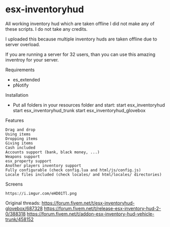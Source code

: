 # esx-inventoryhud
All working inventory hud which are taken offline
I did not make any of these scripts. I do not take any credits.

I uploaded this because multiple inventory huds are taken offline due to server overload.

If you are running a server for 32 users, than you can use this amazing inventroy for your server.

Requirements
- es_extended
- pNotify

Installation
- Put all folders in your resources folder and start:
start esx_inventoryhud
start esx_inventoryhud_trunk
start esx_inventoryhud_glovebox


Features

    Drag and drop
    Using items
    Dropping items
    Giving items
    Cash included
    Accounts support (bank, black money, ...)
    Weapons support
    esx_property support
    Another players inventory support
    Fully configurable (check config.lua and html/js/config.js)
    Locale files included (check locales/ and html/locales/ directories)


Screens

    https://i.imgur.com/eHD01Tl.png
    
    
 Original threads: 
https://forum.fivem.net/t/esx-inventoryhud-glovebox/687328
https://forum.fivem.net/t/release-esx-inventory-hud-2-0/388318
https://forum.fivem.net/t/addon-esx-inventory-hud-vehicle-trunk/458152
